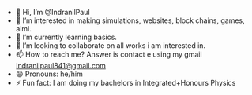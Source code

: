 - 👋 Hi, I’m @IndranilPaul
- 👀 I’m interested in making simulations, websites, block chains, games, aiml.
- 🌱 I’m currently learning basics.
- 💞️ I’m looking to collaborate on all works i am interested in.
- 📫 How to reach me? Answer is contact e using my gmail indranilpaul841@gmail.com
- 😄 Pronouns: he/him
- ⚡ Fun fact: I am doing my bachelors in Integrated+Honours Physics 

<!---
IndranilPaul007/IndranilPaul007 is a ✨ special ✨ repository because its `README.md` (this file) appears on your GitHub profile.
You can click the Preview link to take a look at your changes.
--->
